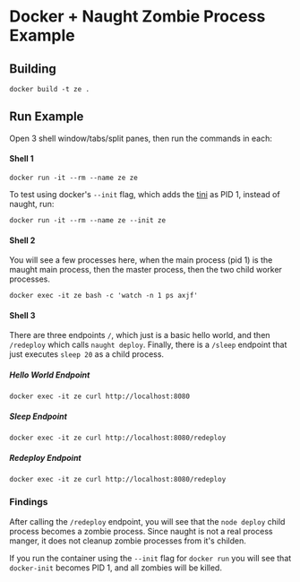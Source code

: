 # Docker + Naught Zombie Process Example 

## Building

```shell
docker build -t ze .
```

## Run Example

Open 3 shell window/tabs/split panes, then run the commands in each:

#### Shell 1

```shell
docker run -it --rm --name ze ze
```

To test using docker's `--init` flag, which adds the [tini](https://github.com/krallin/tini) as PID 1, instead of
naught, run:

```shell
docker run -it --rm --name ze --init ze
```

#### Shell 2

You will see a few processes here, when the main process (pid 1) is the maught main process, then the master process,
then the two child worker processes.

```shell
docker exec -it ze bash -c 'watch -n 1 ps axjf'
```

#### Shell 3

There are three endpoints `/`, which just is a basic hello world, and then `/redeploy` which calls `naught deploy`.
Finally, there is a `/sleep` endpoint that just executes `sleep 20` as a child process.

##### Hello World Endpoint

```shell
docker exec -it ze curl http://localhost:8080
```

##### Sleep Endpoint

```shell
docker exec -it ze curl http://localhost:8080/redeploy
```

##### Redeploy Endpoint

```shell
docker exec -it ze curl http://localhost:8080/redeploy
```

### Findings

After calling the `/redeploy` endpoint, you will see that the `node deploy` child process becomes a zombie process. Since
naught is not a real process manger, it does not cleanup zombie processes from it's childen.

If you run the container using the `--init` flag for `docker run` you will see that `docker-init` becomes PID 1,
and all zombies will be killed.
